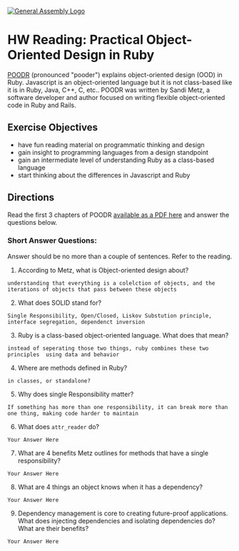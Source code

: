 [![General Assembly Logo](https://camo.githubusercontent.com/1a91b05b8f4d44b5bbfb83abac2b0996d8e26c92/687474703a2f2f692e696d6775722e636f6d2f6b6538555354712e706e67)](https://generalassemb.ly/education/web-development-immersive)

# HW Reading: Practical Object-Oriented Design in Ruby

[POODR](http://www.poodr.com/) (pronounced "pooder") explains object-oriented design (OOD) in Ruby. Javascript is an object-oriented language but it is not class-based like it is in Ruby, Java, C++, C, etc.. POODR was written by Sandi Metz, a software developer and author focused on writing flexible object-oriented code in Ruby and Rails.

## Exercise Objectives

- have fun reading material on programmatic thinking and design
- gain insight to programming languages from a design standpoint
- gain an intermediate level of understanding Ruby as a class-based language
- start thinking about the differences in Javascript and Ruby

## Directions

Read the first 3 chapters of POODR [available as a PDF here](https://github.com/edenzik/cs105b/blob/master/books/Practical%20Object-Oriented%20Design%20in%20Ruby.pdf) and answer the questions below.


### Short Answer Questions:

Answer should be no more than a couple of sentences. Refer to the reading.

1. According to Metz, what is Object-oriented design about?

```
understanding that everything is a colelction of objects, and the iterations of objects that pass between these objects
```

2. What does SOLID stand for?

```
Single Responsibility, Open/Closed, Liskov Substution principle, interface segregation, dependenct inversion
```

3. Ruby is a class-based object-oriented language. What does that mean?

```
instead of seperating those two things, ruby combines these two principles  using data and behavior
```

4. Where are methods defined in Ruby?

```
in classes, or standalone?
```

5. Why does single
Responsibility matter?

```
If something has more than one responsibility, it can break more than one thing, making code harder to maintain
```

6. What does `attr_reader` do?

```
Your Answer Here
```

7. What are 4 benefits Metz outlines for methods that have a single responsibility?

```
Your Answer Here
```

8. What are 4 things an object knows when it has a dependency?

```
Your Answer Here
```

9. Dependency management is core to creating future-proof applications. What does injecting dependencies and isolating dependencies do? What are their benefits?

```
Your Answer Here
```

